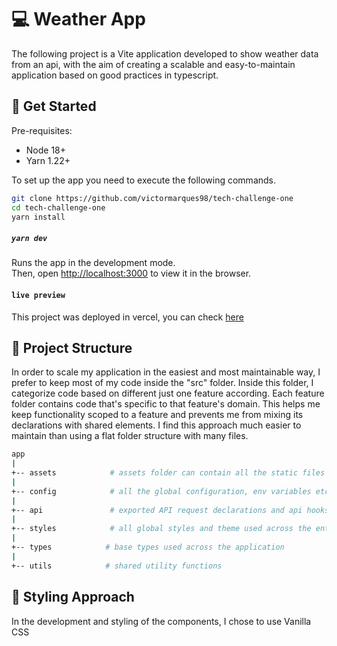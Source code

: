 # 💻 Weather App

The following project is a Vite application developed to show weather data from an api, with the aim of creating a scalable and easy-to-maintain application based on good practices in typescript.

## 🚀 Get Started

Pre-requisites:

- Node 18+
- Yarn 1.22+

To set up the app you need to execute the following commands.

```bash
git clone https://github.com/victormarques98/tech-challenge-one
cd tech-challenge-one
yarn install
```

##### `yarn dev`

Runs the app in the development mode.\
Then, open [http://localhost:3000](http://localhost:3000) to view it in the browser.

#### `live preview`

This project was deployed in vercel, you can check [here]("insert-link")

## 📂 Project Structure

In order to scale my application in the easiest and most maintainable way, I prefer to keep most of my code inside the "src" folder. Inside this folder, I categorize code based on different just one feature according. Each feature folder contains code that's specific to that feature's domain. This helps me keep functionality scoped to a feature and prevents me from mixing its declarations with shared elements. I find this approach much easier to maintain than using a flat folder structure with many files.

```sh
app
|
+-- assets            # assets folder can contain all the static files such as images, fonts, etc.
|
+-- config            # all the global configuration, env variables etc.
|
+-- api               # exported API request declarations and api hooks related to a specific feature
|
+-- styles            # all global styles and theme used across the entire application
|
+-- types            # base types used across the application
|
+-- utils            # shared utility functions
```

## 🎨 Styling Approach

In the development and styling of the components, I chose to use Vanilla CSS
